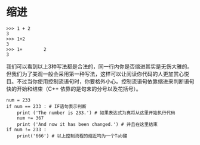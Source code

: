 # 缩进

```
>>> 1 + 2
3
>>> 1+2
3
>>> 1+        2
3
```
我们可以看到以上3种写法都是合法的，同一行内你是否缩进其实是无伤大雅的。但我们为了美观一般会采用第一种写法，这样可以让阅读你代码的人更加赏心悦目。不过当你使用控制流语句时，你要格外小心。控制流语句依靠缩进来判断语句快的开始和结束（C++ 依靠的是句末的分号以及花括号）。


```
num = 233
if num == 233 : # IF语句表示判断
    print ('The number is 233.') # 如果表达式为真将从这里开始执行代码
    num += 367
    print ('And now it has been changed.') # 并且在这里结束
if num != 233 :
    print('666') # 以上控制流程的缩近均为一个Tab键
    
```
